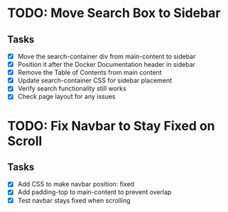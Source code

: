# TODO: Move Search Box to Sidebar

## Tasks
- [x] Move the search-container div from main-content to sidebar
- [x] Position it after the Docker Documentation header in sidebar
- [x] Remove the Table of Contents from main content
- [x] Update search-container CSS for sidebar placement
- [x] Verify search functionality still works
- [x] Check page layout for any issues

# TODO: Fix Navbar to Stay Fixed on Scroll

## Tasks
- [x] Add CSS to make navbar position: fixed
- [x] Add padding-top to main-content to prevent overlap
- [x] Test navbar stays fixed when scrolling
